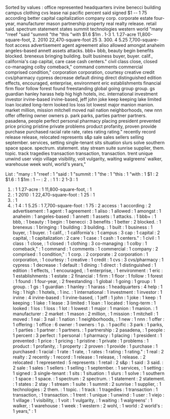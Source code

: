 Sorted by values :
office represented headquarters irvine benecci building campus clothing cvs lease nai pacific percent said signed $1 -- 1 75 according better capital capitalization company corp. corporate estate four-year, manufacturer mason partnership property real realty release. retail said. spectrum statement states summit technologies western world "many "rreef "said "summit "the "this "with $1.6 $1m . 1-3 1. 1.27-acre 11,800-square-foot, 2. 2010 22,470-square-foot 25 3. 300. 4 5.25 7,700-square-foot access advertisement agent agreement aliso allowed amongst anaheim angeles-based annett assets attacks. bbb+ bbb, beauty begin benefits blocked. brenexus bringing building. built business buyer, buyer. calif., california's cap capital, care case cash centers." civil class close, closed co-managing colby comeback," command comments commercial comprised condition," corporation corporation, courtesy creative credit cvs/pharmacy cypress decrease default dining direct distinguished edition effects, encouraged, enterprise, environment eric establishments financial firm floor follow forest found freestanding global going group group. gs guardian hanley harass help hig high hotels, inc. international investment investor irvine-based irvine-based, jeff john joke keep keeping lake limited loan located long-term looked los loss lot lowest major manion manion. market million, mission mitchell moved nail nation neighborhoods, new nnn offer offering owner owners p. park parks, parties partner partners. pasadena, people perfect personal pharmacy placing president prevented price pricing pristine private problems product profanity, proven provide purchase purchased racial rate rate, rates rating rating." recently record release release, relocated represents s&p sale sales sellers selling september. services, setting single-tenant sits situation slurs solve southern space space. spectrum. statement. stay stream suite sunrise supplier, them. topic. track tragedies transaction transaction, transaction. trent unique unwind user viejo village visibility, voit vulgarity, waiting walgreens' walker, warehouse week wohl, world's years," 

List :
"many : 1
"rreef : 1
"said : 1
"summit : 1
"the : 1
"this : 1
"with : 1
$1 : 2
$1.6 : 1
$1m : 1
-- : 2
. : 1
1 : 2
1-3 : 1
1. : 1
1.27-acre : 1
11,800-square-foot, : 1
2. : 1
2010 : 1
22,470-square-foot : 1
25 : 1
3. : 1
300. : 1
4 : 1
5.25 : 1
7,700-square-foot : 1
75 : 2
access : 1
according : 2
advertisement : 1
agent : 1
agreement : 1
aliso : 1
allowed : 1
amongst : 1
anaheim : 1
angeles-based : 1
annett : 1
assets : 1
attacks. : 1
bbb+ : 1
bbb, : 1
beauty : 1
begin : 1
benecci : 3
benefits : 1
better : 2
blocked. : 1
brenexus : 1
bringing : 1
building : 3
building. : 1
built : 1
business : 1
buyer, : 1
buyer. : 1
calif., : 1
california's : 1
campus : 3
cap : 1
capital : 2
capital, : 1
capitalization : 2
care : 1
case : 1
cash : 1
centers." : 1
civil : 1
class : 1
close, : 1
closed : 1
clothing : 3
co-managing : 1
colby : 1
comeback," : 1
command : 1
comments : 1
commercial : 1
company : 2
comprised : 1
condition," : 1
corp. : 2
corporate : 2
corporation : 1
corporation, : 1
courtesy : 1
creative : 1
credit : 1
cvs : 3
cvs/pharmacy : 1
cypress : 1
decrease : 1
default : 1
dining : 1
direct : 1
distinguished : 1
edition : 1
effects, : 1
encouraged, : 1
enterprise, : 1
environment : 1
eric : 1
establishments : 1
estate : 2
financial : 1
firm : 1
floor : 1
follow : 1
forest : 1
found : 1
four-year, : 2
freestanding : 1
global : 1
going : 1
group : 1
group. : 1
gs : 1
guardian : 1
hanley : 1
harass : 1
headquarters : 4
help : 1
hig : 1
high : 1
hotels, : 1
inc. : 1
international : 1
investment : 1
investor : 1
irvine : 4
irvine-based : 1
irvine-based, : 1
jeff : 1
john : 1
joke : 1
keep : 1
keeping : 1
lake : 1
lease : 3
limited : 1
loan : 1
located : 1
long-term : 1
looked : 1
los : 1
loss : 1
lot : 1
lowest : 1
major : 1
manion : 1
manion. : 1
manufacturer : 2
market : 1
mason : 2
million, : 1
mission : 1
mitchell : 1
moved : 1
nai : 3
nail : 1
nation : 1
neighborhoods, : 1
new : 1
nnn : 1
offer : 1
offering : 1
office : 6
owner : 1
owners : 1
p. : 1
pacific : 3
park : 1
parks, : 1
parties : 1
partner : 1
partners. : 1
partnership : 2
pasadena, : 1
people : 1
percent : 3
perfect : 1
personal : 1
pharmacy : 1
placing : 1
president : 1
prevented : 1
price : 1
pricing : 1
pristine : 1
private : 1
problems : 1
product : 1
profanity, : 1
property : 2
proven : 1
provide : 1
purchase : 1
purchased : 1
racial : 1
rate : 1
rate, : 1
rates : 1
rating : 1
rating." : 1
real : 2
realty : 2
recently : 1
record : 1
release : 1
release, : 1
release. : 2
relocated : 1
represented : 5
represents : 1
retail : 2
s&p : 1
said : 3
said. : 2
sale : 1
sales : 1
sellers : 1
selling : 1
september. : 1
services, : 1
setting : 1
signed : 3
single-tenant : 1
sits : 1
situation : 1
slurs : 1
solve : 1
southern : 1
space : 1
space. : 1
spectrum : 2
spectrum. : 1
statement : 2
statement. : 1
states : 2
stay : 1
stream : 1
suite : 1
summit : 2
sunrise : 1
supplier, : 1
technologies : 2
them. : 1
topic. : 1
track : 1
tragedies : 1
transaction : 1
transaction, : 1
transaction. : 1
trent : 1
unique : 1
unwind : 1
user : 1
viejo : 1
village : 1
visibility, : 1
voit : 1
vulgarity, : 1
waiting : 1
walgreens' : 1
walker, : 1
warehouse : 1
week : 1
western : 2
wohl, : 1
world : 2
world's : 1
years," : 1
